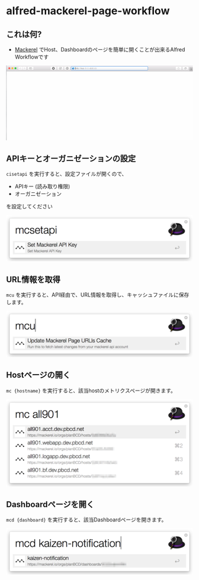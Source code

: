 # alfred-mackerel-page-workflow

## これは何?

 * [Mackerel](https://mackerel.io/) でHost、Dashboardのページを簡単に開くことが出来るAlfred Workflowです

![](images/alfred-mackerel-page-workflow-animation.gif)

## APIキーとオーガニゼーションの設定

`cisetapi` を実行すると、設定ファイルが開くので、

 * APIキー (読み取り権限)
 * オーガニゼーション

を設定してください

![](images/alfred-mackerel-page-workflow00.png)

## URL情報を取得

`mcu` を実行すると、API経由で、URL情報を取得し、キャッシュファイルに保存します。

![](images/alfred-mackerel-page-workflow01.png)

## Hostページの開く

`mc {hostname}` を実行すると、該当hostのメトリクスページが開きます。

![](images/alfred-mackerel-page-workflow02.png)


## Dashboardページを開く

`mcd {dashboard}` を実行すると、該当Dashboardページを開きます。

![](images/alfred-mackerel-page-workflow03.png)
